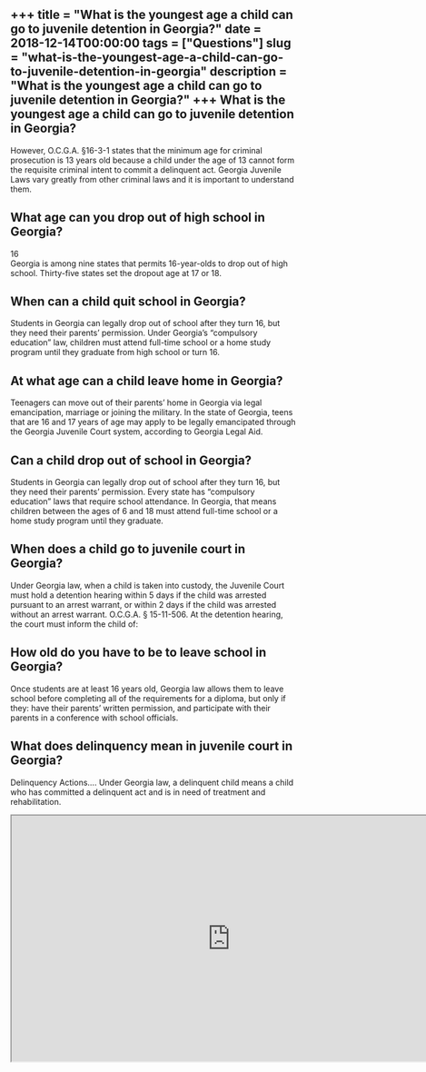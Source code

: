+++
title = "What is the youngest age a child can go to juvenile detention in Georgia?"
date = 2018-12-14T00:00:00
tags = ["Questions"]
slug = "what-is-the-youngest-age-a-child-can-go-to-juvenile-detention-in-georgia"
description = "What is the youngest age a child can go to juvenile detention in Georgia?"
+++
What is the youngest age a child can go to juvenile detention in Georgia?
-------------------------------------------------------------------------

However, O.C.G.A. §16-3-1 states that the minimum age for criminal prosecution is 13 years old because a child under the age of 13 cannot form the requisite criminal intent to commit a delinquent act. Georgia Juvenile Laws vary greatly from other criminal laws and it is important to understand them.

What age can you drop out of high school in Georgia?
----------------------------------------------------

16  
Georgia is among nine states that permits 16-year-olds to drop out of high school. Thirty-five states set the dropout age at 17 or 18.

When can a child quit school in Georgia?
----------------------------------------

Students in Georgia can legally drop out of school after they turn 16, but they need their parents’ permission. Under Georgia’s “compulsory education” law, children must attend full-time school or a home study program until they graduate from high school or turn 16.

At what age can a child leave home in Georgia?
----------------------------------------------

Teenagers can move out of their parents’ home in Georgia via legal emancipation, marriage or joining the military. In the state of Georgia, teens that are 16 and 17 years of age may apply to be legally emancipated through the Georgia Juvenile Court system, according to Georgia Legal Aid.

Can a child drop out of school in Georgia?
------------------------------------------

Students in Georgia can legally drop out of school after they turn 16, but they need their parents’ permission. Every state has “compulsory education” laws that require school attendance. In Georgia, that means children between the ages of 6 and 18 must attend full-time school or a home study program until they graduate.

When does a child go to juvenile court in Georgia?
--------------------------------------------------

Under Georgia law, when a child is taken into custody, the Juvenile Court must hold a detention hearing within 5 days if the child was arrested pursuant to an arrest warrant, or within 2 days if the child was arrested without an arrest warrant. O.C.G.A. § 15-11-506. At the detention hearing, the court must inform the child of:

How old do you have to be to leave school in Georgia?
-----------------------------------------------------

Once students are at least 16 years old, Georgia law allows them to leave school before completing all of the requirements for a diploma, but only if they: have their parents’ written permission, and participate with their parents in a conference with school officials.

What does delinquency mean in juvenile court in Georgia?
--------------------------------------------------------

Delinquency Actions…. Under Georgia law, a delinquent child means a child who has committed a delinquent act and is in need of treatment and rehabilitation.

<iframe allow="accelerometer; autoplay; clipboard-write; encrypted-media; gyroscope; picture-in-picture" allowfullscreen="" class="__youtube_prefs__  epyt-is-override  no-lazyload" data-no-lazy="1" data-origheight="433" data-origwidth="770" data-skipgform_ajax_framebjll="" height="433" id="_ytid_51448" loading="lazy" src="https://www.youtube.com/embed/FQAiejx4NOI?enablejsapi=1&autoplay=0&cc_load_policy=0&cc_lang_pref=&iv_load_policy=1&loop=0&modestbranding=0&rel=1&fs=1&playsinline=0&autohide=2&theme=dark&color=red&controls=1&" title="YouTube player" width="770"></iframe>